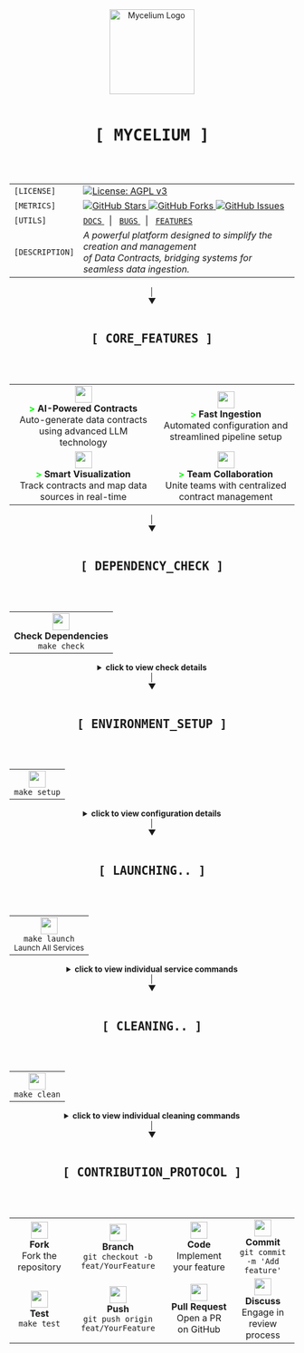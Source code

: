 <div align="center">
  <img src="https://images.weserv.nl/?url=https://github.com/myceliumAI/mycelium/blob/main/mycelium/src/assets/logo.png?raw=true&fit=cover&mask=circle&maxage=7d" alt="Mycelium Logo" width="150"/>
  <br><br>
  
  <div>
    <kbd><h1 align="center">[ MYCELIUM ]</h1></kbd>
    <br><br>
    <table align="center">
      <tr>
        <td align="left"><code>[LICENSE]</code></td>
        <td>
          <a href="https://www.gnu.org/licenses/agpl-3.0">
            <img src="https://img.shields.io/badge/License-AGPL_v3-blue.svg" alt="License: AGPL v3"/>
          </a>
        </td>
      </tr>
      <tr>
        <td align="left"><code>[METRICS]</code></td>
        <td>
          <a href="https://github.com/ThomasGraff/mycelium/stargazers">
            <img src="https://img.shields.io/github/stars/ThomasGraff/mycelium.svg" alt="GitHub Stars"/>
          </a>
          <a href="https://github.com/ThomasGraff/mycelium/network">
            <img src="https://img.shields.io/github/forks/ThomasGraff/mycelium.svg" alt="GitHub Forks"/>
          </a>
          <a href="https://github.com/ThomasGraff/mycelium/issues">
            <img src="https://img.shields.io/github/issues/ThomasGraff/mycelium.svg" alt="GitHub Issues"/>
          </a>
        </td>
      </tr>
      <tr>
        <td align="left"><code>[UTILS]</code></td>
        <td>
          <a href="#documentation">
            <code>DOCS</code>
          </a>
          &nbsp;&nbsp;|&nbsp;&nbsp;
          <a href="https://github.com/ThomasGraff/mycelium/issues/new?template=bug_report.md">
            <code>BUGS</code>
          </a>
          &nbsp;&nbsp;|&nbsp;&nbsp;
          <a href="https://github.com/ThomasGraff/mycelium/issues/new?template=feature_request.md">
            <code>FEATURES</code>
          </a>
        </td>
      </tr>
      <tr>
        <td align="left"><code>[DESCRIPTION]</code></td>
        <td><i>
          A powerful platform designed to simplify the creation and management<br>
          of Data Contracts, bridging systems for seamless data ingestion.</i>
        </td>
      </tr>
    </table>
  </div>
</div>

<div align="center">│</div>
<div align="center">▼</div>
<br>
<div align="center">
  <div>
    <kbd><h2 align="center">[ CORE_FEATURES ]</h2></kbd>
    <br><br>
    <table>
      <tr>
        <td align="center">
          <img src="https://img.icons8.com/color/48/000000/artificial-intelligence.png" width="30"/>
          <br />
          <b><span style="color: #00ff00;">></span> AI-Powered Contracts</b>
          <br />
          Auto-generate data contracts using advanced LLM technology
        </td>
        <td align="center">
          <img src="https://img.icons8.com/color/48/000000/speed.png" width="30"/>
          <br />
          <b><span style="color: #00ff00;">></span> Fast Ingestion</b>
          <br />
          Automated configuration and streamlined pipeline setup
        </td>
      </tr>
      <tr>
        <td align="center">
          <img src="https://img.icons8.com/color/48/000000/dashboard.png" width="30"/>
          <br />
          <b><span style="color: #00ff00;">></span> Smart Visualization</b>
          <br />
          Track contracts and map data sources in real-time
        </td>
        <td align="center">
          <img src="https://img.icons8.com/color/48/000000/collaboration.png" width="30"/>
          <br />
          <b><span style="color: #00ff00;">></span> Team Collaboration</b>
          <br />
          Unite teams with centralized contract management
        </td>
      </tr>
    </table>
  </div>
</div>

<div align="center">│</div>
<div align="center">▼</div>
<br>
<div align="center">
  <div>
    <kbd><h2 align="center">[ DEPENDENCY_CHECK ]</h2></kbd>
    <br><br>
    <table>
      <tr>
        <td align="center">
          <img src="https://img.icons8.com/color/48/000000/check-all.png" width="30"/>
          <br />
          <b>Check Dependencies</b>
          <br />
          <code>make check</code>
        </td>
      </tr>
    </table>
    <details>
      <summary>
        <b>click to view check details</b>
      </summary>
      <br>
      <table>
        <tr>
          <td align="center" width="50%">
            <img src="https://img.icons8.com/color/48/000000/docker.png" width="25"/>
            <br>
            <code>make check-prod</code>
            <br>
            <small>Production Dependencies</small>
          </td>
          <td align="center" width="50%">
            <img src="https://img.icons8.com/color/48/000000/code.png" width="25"/>
            <br>
            <code>make check-dev</code>
            <br>
            <small>Development Dependencies</small>
          </td>
        </tr>
      </table>
    </details>
  </div>
</div>

<div align="center">│</div>
<div align="center">▼</div>
<br>
<div align="center">
  <div>
    <kbd><h2 align="center">[ ENVIRONMENT_SETUP ]</h2></kbd>
    <br><br>
    <table>
      <tr>
        <td align="center">
          <img src="https://img.icons8.com/color/48/000000/settings.png" width="30"/>
          <br />
          <code>make setup</code>
        </td>
      </tr>
    </table>
    <details>
      <summary>
        <b>click to view configuration details</b>
      </summary>
      <br>
      <table>
        <tr>
          <th>Variable</th>
          <th>Default</th>
          <th>Description</th>
        </tr>
        <tr>
          <th colspan="3" align="center">API Configuration</th>
        </tr>
        <tr>
          <td><code>API_PORT</code></td>
          <td>8000</td>
          <td>Port on which the FastAPI backend service will listen</td>
        </tr>
        <tr>
          <td><code>API_HOST</code></td>
          <td>localhost</td>
          <td>Hostname for the FastAPI backend service</td>
        </tr>
        <tr>
          <th colspan="3" align="center">Database Configuration</th>
        </tr>
        <tr>
          <td><code>POSTGRES_PORT</code></td>
          <td>5432</td>
          <td>Port number for PostgreSQL database connection</td>
        </tr>
        <tr>
          <td><code>POSTGRES_HOST</code></td>
          <td>localhost</td>
          <td>Hostname for the PostgreSQL database</td>
        </tr>
        <tr>
          <td><code>POSTGRES_USER</code></td>
          <td>admin</td>
          <td>PostgreSQL username for database authentication</td>
        </tr>
        <tr>
          <td><code>POSTGRES_PASSWORD</code></td>
          <td>(generated)</td>
          <td>PostgreSQL password for database authentication</td>
        </tr>
        <tr>
          <td><code>POSTGRES_DB</code></td>
          <td>mycelium_db</td>
          <td>Name of the PostgreSQL database</td>
        </tr>
        <tr>
          <th colspan="3" align="center">Keycloak Configuration</th>
        </tr>
        <tr>
          <td><code>KC_PORT</code></td>
          <td>8081</td>
          <td>Port number for Keycloak server</td>
        </tr>
        <tr>
          <td><code>KC_HOST</code></td>
          <td>localhost</td>
          <td>Hostname for the Keycloak server</td>
        </tr>
        <tr>
          <td><code>KC_BOOTSTRAP_ADMIN_USERNAME</code></td>
          <td>admin</td>
          <td>Keycloak administrator username</td>
        </tr>
        <tr>
          <td><code>KC_BOOTSTRAP_ADMIN_PASSWORD</code></td>
          <td>(generated)</td>
          <td>Keycloak administrator password</td>
        </tr>
        <tr>
          <td><code>KC_MANAGEMENT_PORT</code></td>
          <td>9000</td>
          <td>Keycloak management port</td>
        </tr>
        <tr>
          <td><code>KC_REALM</code></td>
          <td>mycelium</td>
          <td>Name of the Keycloak realm</td>
        </tr>
        <tr>
          <td><code>KC_CLIENT_ID</code></td>
          <td>(generated)</td>
          <td>Client ID for Keycloak authentication</td>
        </tr>
        <tr>
          <td><code>KC_GOOGLE_CLIENT_ID</code></td>
          <td>-</td>
          <td>Optional client ID for Google authentication</td>
        </tr>
        <tr>
          <td><code>KC_GOOGLE_CLIENT_SECRET</code></td>
          <td>-</td>
          <td>Optional client secret for Google authentication</td>
        </tr>
        <tr>
          <th colspan="3" align="center">Frontend Configuration</th>
        </tr>
        <tr>
          <td><code>FRONTEND_PORT</code></td>
          <td>8080</td>
          <td>Port on which the Vue.js frontend will be served</td>
        </tr>
        <tr>
          <td><code>FRONTEND_HOST</code></td>
          <td>localhost</td>
          <td>Hostname for the frontend service in the Docker network</td>
        </tr>
        <tr>
          <td><code>NGINX_LOG_LEVEL</code></td>
          <td>error</td>
          <td>Logging level for Nginx reverse proxy</td>
        </tr>
      </table>
    </details>
  </div>
</div>

<div align="center">│</div>
<div align="center">▼</div>
<br>
<div align="center">
  <div>
    <kbd><h2 align="center">[ LAUNCHING.. ]</h2></kbd>
    <br><br>
    <table>
      <tr>
        <td align="center">
          <img src="https://img.icons8.com/color/48/000000/launch-box.png" width="30"/>
          <br>
          <code>make launch</code>
          <br>
          <small>Launch All Services</small>
        </td>
      </tr>
    </table>
    <details>
      <summary>
        <b>click to view individual service commands</b>
      </summary>
      <br>
      <table>
        <tr>
          <td align="center">
            <img src="https://img.icons8.com/color/48/000000/web.png" width="25"/>
            <br>
            <code>make front</code> or <code>make front-dev</code>
            <br>
            <small>Frontend (Production/Development)</small>
          </td>
          <td align="center">
            <img src="https://img.icons8.com/color/48/000000/api.png" width="25"/>
            <br>
            <code>make back</code> or <code>make back-dev</code>
            <br>
            <small>Backend (Production/Development)</small>
          </td>
        </tr>
        <tr>
          <td align="center" colspan="2">
            <img src="https://img.icons8.com/color/48/000000/code.png" width="25"/>
            <br>
            <code>make launch-dev</code>
            <br>
            <small>Launch All Services in Development Mode</small>
          </td>
        </tr>
      </table>
    </details>
  </div>
</div>

<div align="center">│</div>
<div align="center">▼</div>
<br>
<div align="center">
  <div>
    <kbd><h2 align="center">[ CLEANING.. ]</h2></kbd>
    <br><br>
    <table>
      <tr>
        <td align="center">
          <img src="https://img.icons8.com/color/48/000000/delete-forever.png" width="30"/>
          <br>
          <code>make clean</code>
          <br>
        </td>
      </tr>
    </table>
    <details>
      <summary>
        <b>click to view individual cleaning commands</b>
      </summary>
      <br>
      <table>
        <tr>
          <td align="center">
            <img src="https://img.icons8.com/color/48/000000/web.png" width="25"/>
            <br>
            <code>make clean-front</code>
            <br>
            <small>Clean Frontend Docker Resources</small>
          </td>
          <td align="center">
            <img src="https://img.icons8.com/color/48/000000/api.png" width="25"/>
            <br>
            <code>make clean-back</code>
            <br>
            <small>Clean Backend Docker Resources</small>
          </td>
        </tr>
      </table>
    </details>
  </div>
</div>

<div align="center">│</div>
<div align="center">▼</div>
<br>
<div align="center">
  <div>
    <kbd><h2 align="center">[ CONTRIBUTION_PROTOCOL ]</h2></kbd>
    <br><br>
    <table>
      <tr>
        <td align="center">
          <img src="https://img.icons8.com/color/48/000000/code-fork.png" width="30"/>
          <br />
          <b>Fork</b>
          <br />
          Fork the repository
        </td>
        <td align="center">
          <img src="https://img.icons8.com/color/48/000000/split.png" width="30"/>
          <br />
          <b>Branch</b>
          <br />
          <code>git checkout -b feat/YourFeature</code>
        </td>
        <td align="center">
          <img src="https://img.icons8.com/color/48/000000/source-code.png" width="30"/>
          <br />
          <b>Code</b>
          <br />
          Implement your feature
        </td>
        <td align="center">
          <img src="https://img.icons8.com/color/48/000000/commit-git.png" width="30"/>
          <br />
          <b>Commit</b>
          <br />
          <code>git commit -m 'Add feature'</code>
        </td>
      </tr>
      <tr>
        <td align="center">
          <img src="https://img.icons8.com/color/48/000000/test-tube.png" width="30"/>
          <br />
          <b>Test</b>
          <br />
          <code>make test</code>
        </td>
        <td align="center">
          <img src="https://img.icons8.com/color/48/000000/upload-to-cloud.png" width="30"/>
          <br />
          <b>Push</b>
          <br />
          <code>git push origin feat/YourFeature</code>
        </td>
        <td align="center">
          <img src="https://img.icons8.com/color/48/000000/pull-request.png" width="30"/>
          <br />
          <b>Pull Request</b>
          <br />
          Open a PR on GitHub
        </td>
        <td align="center">
          <img src="https://img.icons8.com/color/48/000000/communication.png" width="30"/>
          <br />
          <b>Discuss</b>
          <br />
          Engage in review process
        </td>
      </tr>
    </table>
  </div>
</div>
